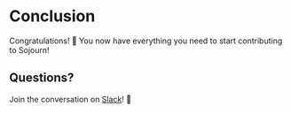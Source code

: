 # Conclusion

Congratulations! 🎉 You now have everything you need to start contributing to Sojourn!

## Questions? 

Join the conversation on [Slack](https://phlyt.slack.com/archives/C020ZQSUZ7T)! 📣
